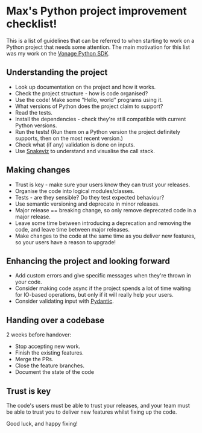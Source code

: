 # Max's Python project improvement checklist!

This is a list of guidelines that can be referred to when starting to work on a Python project that needs some attention. The main motivation for this list was my work on the [Vonage Python SDK](https://github.com/Vonage/vonage-python-sdk).

## Understanding the project
* Look up documentation on the project and how it works.
* Check the project structure - how is code organised?
* Use the code! Make some "Hello, world" programs using it.
* What versions of Python does the project claim to support?
* Read the tests.
* Install the dependencies - check they're still compatible with current Python versions.
* Run the tests! (Run them on a Python version the project definitely supports, then on the most recent version.)
* Check what (if any) validation is done on inputs.
* Use [Snakeviz](https://jiffyclub.github.io/snakeviz/) to understand and visualise the call stack.

## Making changes
* Trust is key - make sure your users know they can trust your releases.
* Organise the code into logical modules/classes.
* Tests - are they sensible? Do they test expected behaviour?
* Use semantic versioning and deprecate in minor releases.
* Major release == breaking change, so only remove deprecated code in a major release.
* Leave some time between introducing a deprecation and removing the code, and leave time between major releases.
* Make changes to the code at the same time as you deliver new features, so your users have a reason to upgrade!

## Enhancing the project and looking forward
* Add custom errors and give specific messages when they're thrown in your code.
* Consider making code async if the project spends a lot of time waiting for IO-based operations, but only if it will really help your users.
* Consider validating input with [Pydantic](https://pydantic-docs.helpmanual.io/).

## Handing over a codebase
2 weeks before handover:
* Stop accepting new work.
* Finish the existing features.
* Merge the PRs. 
* Close the feature branches.
* Document the state of the code

## Trust is key
The code's users must be able to trust your releases, and your team must be able to trust you to deliver new features whilst fixing up the code.

Good luck, and happy fixing!
